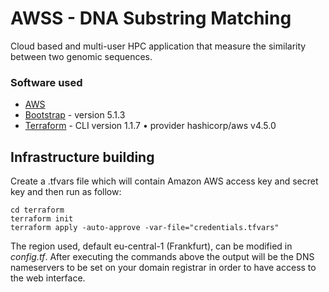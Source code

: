 # AWSS - DNA Substring Matching
Cloud based and multi-user HPC application that measure the similarity between two genomic sequences.

### Software used
- [AWS](https://aws.amazon.com/)
- [Bootstrap](https://getbootstrap.com/) - version 5.1.3
- [Terraform](https://www.terraform.io/) - CLI version 1.1.7 • provider hashicorp/aws v4.5.0

## Infrastructure building
Create a .tfvars file which will contain Amazon AWS access key and secret key and then run as follow:

```console
cd terraform
terraform init
terraform apply -auto-approve -var-file="credentials.tfvars"
```

The region used, default eu-central-1 (Frankfurt), can be modified in _config.tf_. 
After executing the commands above the output will be the DNS nameservers to be set on your domain registrar in order to have access to the web interface.